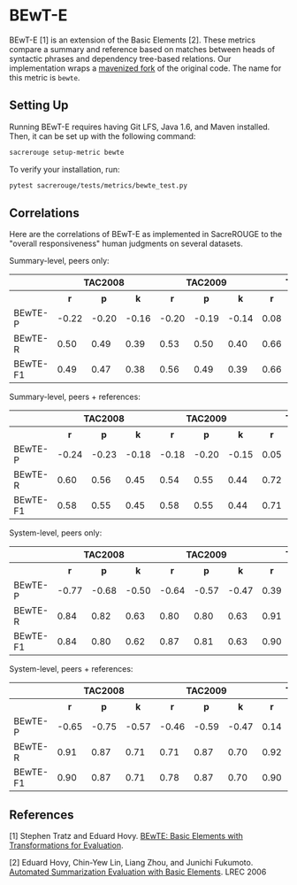 # BEwT-E
BEwT-E [1] is an extension of the Basic Elements [2].
These metrics compare a summary and reference based on matches between heads of syntactic phrases and dependency tree-based relations.
Our implementation wraps a [mavenized fork](https://github.com/igorbrigadir/ROUGE-BEwTE) of the original code.
The name for this metric is `bewte`.

## Setting Up
Running BEwT-E requires having Git LFS, Java 1.6, and Maven installed.
Then, it can be set up with the following command:
```bash
sacrerouge setup-metric bewte
```

To verify your installation, run:
```bash
pytest sacrerouge/tests/metrics/bewte_test.py
```

## Correlations
Here are the correlations of BEwT-E as implemented in SacreROUGE to the "overall responsiveness" human judgments on several datasets.

Summary-level, peers only:
<table>
<tr>
<th></th>
<th colspan="3">TAC2008</th>
<th colspan="3">TAC2009</th>
<th colspan="3">TAC2010</th>
<th colspan="3">TAC2011</th>
</tr>
<tr>
<th></th>
<th>r</th>
<th>p</th>
<th>k</th>
<th>r</th>
<th>p</th>
<th>k</th>
<th>r</th>
<th>p</th>
<th>k</th>
<th>r</th>
<th>p</th>
<th>k</th>
</tr>
<tr>
<td>BEwTE-P</td>
<td>-0.22</td>
<td>-0.20</td>
<td>-0.16</td>
<td>-0.20</td>
<td>-0.19</td>
<td>-0.14</td>
<td>0.08</td>
<td>-0.07</td>
<td>-0.06</td>
<td>0.28</td>
<td>-0.01</td>
<td>-0.01</td>
</tr>
<tr>
<td>BEwTE-R</td>
<td>0.50</td>
<td>0.49</td>
<td>0.39</td>
<td>0.53</td>
<td>0.50</td>
<td>0.40</td>
<td>0.66</td>
<td>0.62</td>
<td>0.51</td>
<td>0.59</td>
<td>0.51</td>
<td>0.41</td>
</tr>
<tr>
<td>BEwTE-F1</td>
<td>0.49</td>
<td>0.47</td>
<td>0.38</td>
<td>0.56</td>
<td>0.49</td>
<td>0.39</td>
<td>0.66</td>
<td>0.62</td>
<td>0.50</td>
<td>0.59</td>
<td>0.50</td>
<td>0.40</td>
</tr>
</table>

Summary-level, peers + references:
<table>
<tr>
<th></th>
<th colspan="3">TAC2008</th>
<th colspan="3">TAC2009</th>
<th colspan="3">TAC2010</th>
<th colspan="3">TAC2011</th>
</tr>
<tr>
<th></th>
<th>r</th>
<th>p</th>
<th>k</th>
<th>r</th>
<th>p</th>
<th>k</th>
<th>r</th>
<th>p</th>
<th>k</th>
<th>r</th>
<th>p</th>
<th>k</th>
</tr>
<tr>
<td>BEwTE-P</td>
<td>-0.24</td>
<td>-0.23</td>
<td>-0.18</td>
<td>-0.18</td>
<td>-0.20</td>
<td>-0.15</td>
<td>0.05</td>
<td>-0.12</td>
<td>-0.10</td>
<td>0.24</td>
<td>-0.04</td>
<td>-0.04</td>
</tr>
<tr>
<td>BEwTE-R</td>
<td>0.60</td>
<td>0.56</td>
<td>0.45</td>
<td>0.54</td>
<td>0.55</td>
<td>0.44</td>
<td>0.72</td>
<td>0.69</td>
<td>0.57</td>
<td>0.59</td>
<td>0.54</td>
<td>0.44</td>
</tr>
<tr>
<td>BEwTE-F1</td>
<td>0.58</td>
<td>0.55</td>
<td>0.45</td>
<td>0.58</td>
<td>0.55</td>
<td>0.44</td>
<td>0.71</td>
<td>0.68</td>
<td>0.56</td>
<td>0.59</td>
<td>0.53</td>
<td>0.43</td>
</tr>
</table>

System-level, peers only:
<table>
<tr>
<th></th>
<th colspan="3">TAC2008</th>
<th colspan="3">TAC2009</th>
<th colspan="3">TAC2010</th>
<th colspan="3">TAC2011</th>
</tr>
<tr>
<th></th>
<th>r</th>
<th>p</th>
<th>k</th>
<th>r</th>
<th>p</th>
<th>k</th>
<th>r</th>
<th>p</th>
<th>k</th>
<th>r</th>
<th>p</th>
<th>k</th>
</tr>
<tr>
<td>BEwTE-P</td>
<td>-0.77</td>
<td>-0.68</td>
<td>-0.50</td>
<td>-0.64</td>
<td>-0.57</td>
<td>-0.47</td>
<td>0.39</td>
<td>-0.48</td>
<td>-0.38</td>
<td>0.68</td>
<td>-0.42</td>
<td>-0.32</td>
</tr>
<tr>
<td>BEwTE-R</td>
<td>0.84</td>
<td>0.82</td>
<td>0.63</td>
<td>0.80</td>
<td>0.80</td>
<td>0.63</td>
<td>0.91</td>
<td>0.85</td>
<td>0.73</td>
<td>0.92</td>
<td>0.75</td>
<td>0.58</td>
</tr>
<tr>
<td>BEwTE-F1</td>
<td>0.84</td>
<td>0.80</td>
<td>0.62</td>
<td>0.87</td>
<td>0.81</td>
<td>0.63</td>
<td>0.90</td>
<td>0.86</td>
<td>0.73</td>
<td>0.91</td>
<td>0.73</td>
<td>0.57</td>
</tr>
</table>

System-level, peers + references:
<table>
<tr>
<th></th>
<th colspan="3">TAC2008</th>
<th colspan="3">TAC2009</th>
<th colspan="3">TAC2010</th>
<th colspan="3">TAC2011</th>
</tr>
<tr>
<th></th>
<th>r</th>
<th>p</th>
<th>k</th>
<th>r</th>
<th>p</th>
<th>k</th>
<th>r</th>
<th>p</th>
<th>k</th>
<th>r</th>
<th>p</th>
<th>k</th>
</tr>
<tr>
<td>BEwTE-P</td>
<td>-0.65</td>
<td>-0.75</td>
<td>-0.57</td>
<td>-0.46</td>
<td>-0.59</td>
<td>-0.47</td>
<td>0.14</td>
<td>-0.58</td>
<td>-0.47</td>
<td>0.36</td>
<td>-0.49</td>
<td>-0.39</td>
</tr>
<tr>
<td>BEwTE-R</td>
<td>0.91</td>
<td>0.87</td>
<td>0.71</td>
<td>0.71</td>
<td>0.87</td>
<td>0.70</td>
<td>0.92</td>
<td>0.91</td>
<td>0.79</td>
<td>0.79</td>
<td>0.83</td>
<td>0.67</td>
</tr>
<tr>
<td>BEwTE-F1</td>
<td>0.90</td>
<td>0.87</td>
<td>0.71</td>
<td>0.78</td>
<td>0.87</td>
<td>0.70</td>
<td>0.90</td>
<td>0.91</td>
<td>0.79</td>
<td>0.76</td>
<td>0.82</td>
<td>0.66</td>
</tr>
</table>

## References
[1] Stephen Tratz and Eduard Hovy. [BEwT­E: Basic Elements with Transformations for Evaluation](http://www.cs.cmu.edu/~./hovy/papers/08MetricsMATR-BEwT-E.pdf).

[2] Eduard Hovy, Chin-Yew Lin, Liang Zhou, and Junichi Fukumoto. [Automated Summarization Evaluation with Basic Elements](http://www.lrec-conf.org/proceedings/lrec2006/pdf/438_pdf.pdf). LREC 2006